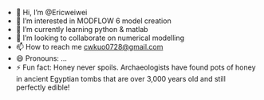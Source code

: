 - 👋 Hi, I’m @Ericweiwei
- 👀 I’m interested in MODFLOW 6 model creation
- 🌱 I’m currently learning python & matlab
- 💞️ I’m looking to collaborate on numerical modelling
- 📫 How to reach me cwkuo0728@gmail.com
- 😄 Pronouns: ...
- ⚡ Fun fact: Honey never spoils. Archaeologists have found pots of honey in ancient Egyptian tombs that are over 3,000 years old and still perfectly edible! 

<!---
Ericweiwei/Ericweiwei is a ✨ special ✨ repository because its `README.md` (this file) appears on your GitHub profile.
You can click the Preview link to take a look at your changes.
--->
